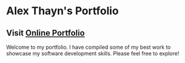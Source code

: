 # Alex Thayn's Portfolio
## Visit [Online Portfolio]
Welcome to my portfolio. I have compiled some of my best work to showcase my software development skills. Please feel free to explore!

[//]: Links
  [Online Portfolio]: <https://alexthayn.com>
